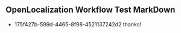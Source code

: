 ## OpenLocalization Workflow Test MarkDown
* 175f427b-599d-4465-8f98-4521137242d2 thanks!

<!--HONumber=Aug16_HO3-->



